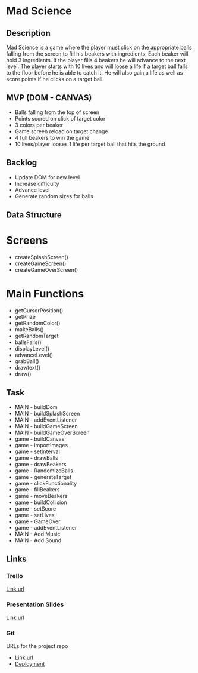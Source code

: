# Mad Science

## Description
Mad Science is a game where the player must click on the appropriate balls falling from the screen to fill his beakers with ingredients. Each beaker will hold 3 ingredients. If the player fills 4 beakers he will advance to the next level.  The player starts with 10 lives and will loose a life if a target ball falls to the floor before he is able to catch it. He will also gain a life as well as score points if he clicks on a target ball.

## MVP (DOM - CANVAS)

- Balls falling from the top of screen
- Points scored on click of target color
- 3 colors per beaker
- Game screen reload on target change
- 4 full beakers to win the game
- 10 lives/player looses 1 life per target ball that hits the ground

## Backlog

- Update DOM for new level
- Increase difficulty
- Advance level
- Generate random sizes for balls

## Data Structure

# Screens
- createSplashScreen()
- createGameScreen()
- createGameOverScreen()

# Main Functions
- getCursorPosition()
- getPrize
- getRandomColor()
- makeBalls()
- getRandomTarget
- ballsFalls()
- displayLevel()
- advanceLevel()
- grabBall()
- drawtext()
- draw()

## Task

- MAIN - buildDom
- MAIN - buildSplashScreen
- MAIN - addEventListener
- MAIN - buildGameScreen
- MAIN - buildGameOverScreen
- game - buildCanvas
- game - importImages
- game - setInterval
- game - drawBalls
- game - drawBeakers
- game - RandomizeBalls
- game - generateTarget
- game - clickFunctionality
- game - fillBeakers
- game - moveBeakers
- game - buildCollision
- game - setScore
- game - setLives
- game - GameOver
- game - addEventListener
- MAIN - Add Music
- MAIN - Add Sound

## Links

### Trello
[Link url](https://trello.com/b/YK9Q8jrP/mad-science)

### Presentation Slides
[Link url](https://docs.google.com/presentation/d/1JG7FtWcIe4237MfqhgvwQizonqJs8xoPd3DaFqMgwZU/edit?usp=sharing)

### Git
URLs for the project repo
- [Link url](https://github.com/colorpulse6/mad-science)
- [Deployment](https://colorpulse6.github.io/mad-science/)
